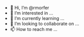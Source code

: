 - 👋 Hi, I’m @rmorfer
- 👀 I’m interested in ...
- 🌱 I’m currently learning ...
- 💞️ I’m looking to collaborate on ...
- 📫 How to reach me ...

<!---
rmorfer/rmorfer is a ✨ special ✨ repository because its `README.md` (this file) appears on your GitHub profile.
You can click the Preview link to take a look at your changes.
--->

